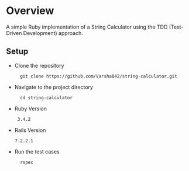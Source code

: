 # Overview

A simple Ruby implementation of a String Calculator using the TDD (Test-Driven Development) approach.

## Setup

- Clone the repository
  ```
    git clone https://github.com/Varsha042/string-calculator.git
  ```

- Navigate to the project directory
  ```
    cd string-calculator
  ```

- Ruby Version
  ```
   3.4.2
  ```

- Rails Version
  ```
  7.2.2.1
  ```

- Run the test cases
  ```
    rspec
  ```

